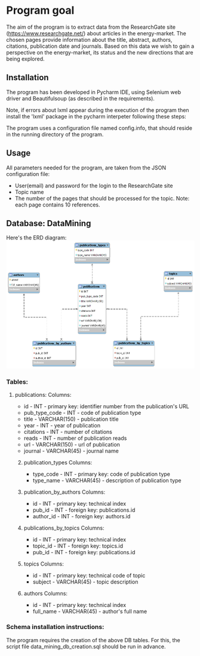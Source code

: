 # Program goal
The aim of the program is to extract data from the ResearchGate site (https://www.researchgate.net/) about articles in the energy-market.
The chosen pages provide information about the title, abstract, authors, citations, publication date and journals.
Based on this data we wish to gain a perspective on the energy-market, its status and the new directions that are being explored.

## Installation
The program has been developed in Pycharm IDE, using Selenium web driver and Beautifulsoup
(as described in the requirements).

Note, if errors about lxml appear during the execution of the program then install the 'lxml' package in the pycharm interpeter following these steps:

The program uses a configuration file named config.info, that should reside in the running directory of the program. 

## Usage 
All parameters needed for the program, are taken from the JSON configuration file:
 - User(email) and password for the login to the ResearchGate site  
 - Topic name 
 - The number of the pages that should be processed for the topic. 
 Note: each page contains 10 references.

## Database: DataMining
Here's the ERD diagram:
![Diagram](ERD_data_mining.png "ERD Diagram")

### Tables: 
1. publications: 
     Columns:
      - id - INT - primary key: identifier number from the publication's URL
      - pub_type_code - INT - code of publication type
      - title - VARCHAR(150) - publication title
      - year - INT - year of publication
      - citations - INT - number of citations
      - reads - INT - number of publication reads
      - url - VARCHAR(150) - url of publication
      - journal - VARCHAR(45) - journal name

   2. publication_types
        Columns:
       - type_code - INT - primary key: code of publication type
       - type_name - VARCHAR(45) - description of publication type
   
   3. publication_by_authors
        Columns:
       -  id - INT - primary key: technical index
       -  pub_id - INT - foreign key: publications.id
       -  author_id - INT - foreign key: authors.id
   
   4. publications_by_topics
        Columns:
       - id - INT - primary key: technical index
       - topic_id - INT - foreign key: topics.id
       - pub_id - INT - foreign key: publications.id
   
    5. topics
        Columns:
       - id - INT - primary key: technical code of topic
       - subject - VARCHAR(45) - topic description
    
    6. authors
        Columns:
       - id - INT - primary key: technical index
       - full_name - VARCHAR(45) - author's full name

### Schema installation instructions:
The program requires the creation of the above DB tables. 
For this, the script file data_mining_db_creation.sql should be run in advance.